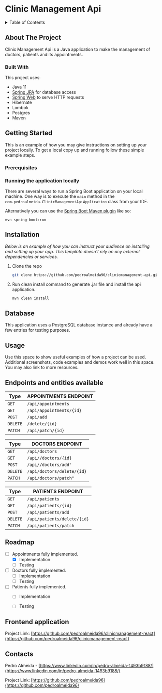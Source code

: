 # Clinic Management Api

<!-- TABLE OF CONTENTS -->
<details>
  <summary>Table of Contents</summary>
  <ol>
    <li>
      <a href="#about-the-project">About The Project</a>
      <ul>
        <li><a href="#built-with">Built With</a></li>
      </ul>
    </li>
    <li>
      <a href="#getting-started">Getting Started</a>
      <ul>
        <li><a href="#prerequisites">Prerequisites</a></li>
        <li><a href="#running-the-application-locally">Running the application locally</a></li>
        <li><a href="#installation">Installation</a></li>
      </ul>
    </li>
    <li><a href="#database">Database</a></li>
    <li><a href="#usage">Usage</a></li>
    <li><a href="#roadmap">Roadmap</a></li>
    <li><a href="#frontend-application">Frontend application</a></li>
    <li><a href="#endpoints-and-entities-available">Endpoints and entities available</a></li>
    <li><a href="#contacts">Contacts</a></li>
  </ol>
</details>

<!-- ABOUT THE PROJECT -->
## About The Project
Clinic Management Api is a Java application to make the management of doctors, patients and its appointments.

### Built With

This project uses:
* Java 11
* [Spring JPA](https://docs.spring.io/spring-data/jpa/docs/current/reference/html/) for database access
* [Spring Web](https://spring.io/guides/gs/serving-web-content/) to serve HTTP requests
* Hibernate
* Lombok
* Postgres
* Maven

<!-- GETTING STARTED -->
## Getting Started

This is an example of how you may give instructions on setting up your project locally.
To get a local copy up and running follow these simple example steps.

### Prerequisites

<!-- RUNNING THE APPLICATION LOCALLY -->
### Running the application locally

There are several ways to run a Spring Boot application on your local machine. One way is to execute the `main` method in the `com.pedroalmeida.ClinicManagementApiApplication` class from your IDE.

Alternatively you can use the [Spring Boot Maven plugin](https://docs.spring.io/spring-boot/docs/current/reference/html/build-tool-plugins-maven-plugin.html) like so:

```shell
mvn spring-boot:run
```

## Installation

_Below is an example of how you can instruct your audience on installing and setting up your app. This template doesn't rely on any external dependencies or services._

1. Clone the repo
   ```sh
   git clone https://github.com/pedroalmeida96/clinicmanagement-api.git
   ```
2. Run clean install command to generate .jar file and install the api application.
   ```sh
   mvn clean install
   ```
   
## Database
This application uses a PostgreSQL database instance and already have a few entries for testing purposes.

<!-- USAGE EXAMPLES -->
## Usage

Use this space to show useful examples of how a project can be used. Additional screenshots, code examples and demos work well in this space. You may also link to more resources.

<!-- ENDPOINTS AND ENTITIES -->
## Endpoints and entities available
| Type     | APPOINTMENTS ENDPOINT |
|----------|---------------------|
| `GET`    | `/api/appointments` |
| `GET`    | `/api/appointments/{id}` |
| `POST`   | `/api/add`          |
| `DELETE` | `/delete/{id}`      |
| `PATCH`  | `/api/patch/{id}`   |

| Type     | DOCTORS ENDPOINT           |
|----------|----------------------------|
| `GET`    | `/api/doctors`             |
| `GET`    | `/api//doctors/{id}`       |
| `POST`   | `/api//doctors/add"`       |
| `DELETE` | `/api/doctors/delete/{id}` |
| `PATCH`  | `/api/doctors/patch"`      |

| Type     | PATIENTS ENDPOINT           |
|----------|-----------------------------|
| `GET`    | `/api/patients`             |
| `GET`    | `/api/patients/{id}`        |
| `POST`   | `/api/patients/add`         |
| `DELETE` | `/api/patients/delete/{id}` |
| `PATCH`  | `/api/patients/patch`       |


<!-- ROADMAP -->
## Roadmap

- [ ] Appointments fully implemented.
    - [X] Implementation
    - [ ] Testing
- [ ] Doctors fully implemented.
    - [ ] Implementation
    - [ ] Testing
- [ ] Patients fully implemented.
    - [ ] Implementation
    - [ ] Testing


<!-- FRONTEND APPLICATION -->
## Frontend application
Project Link: [https://github.com/pedroalmeida96/clinicmanagement-react](https://github.com/pedroalmeida96/clinicmanagement-react)

  
<!-- CONTACTS -->
## Contacts
Pedro Almeida - [https://www.linkedin.com/in/pedro-almeida-1493b9188/](https://www.linkedin.com/in/pedro-almeida-1493b9188/)

Project Link: [https://github.com/pedroalmeida96](https://github.com/pedroalmeida96)

